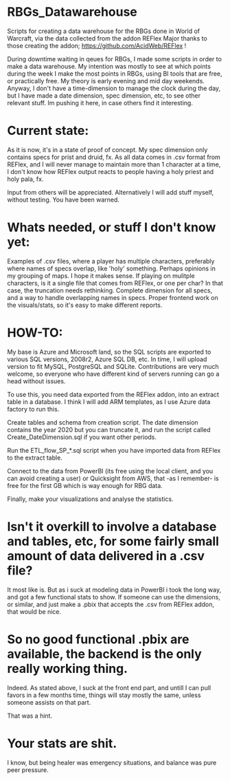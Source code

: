 # RBGs_Datawarehouse
Scripts for creating a data warehouse for the RBGs done in World of Warcraft, via the data collected from the addon REFlex
Major thanks to those creating the addon; https://github.com/AcidWeb/REFlex !

During downtime waiting in qeues for RBGs, I made some scripts in order to make a data warehouse. My intention was mostly to see at which points during the week I make the most points in RBGs, using BI tools that are free, or practically free. My theory is early evening and mid day weekends. Anyway, I don't have a time-dimension to manage the clock during the day, but I have made a date dimension, spec dimension, etc, to see other relevant stuff. 
Im pushing it here, in case others find it interesting.

# Current state:
As it is now, it's in a state of proof of concept. My spec dimension only contains specs for prist and druid, fx. As all data comes in .csv format from REFlex, and I will never manage to maintain more than 1 character at a time, I don't know how REFlex output reacts to people having a holy priest and holy pala, fx. 

Input from others will be appreciated. Alternatively I will add stuff myself, without testing. You have been warned.

# Whats needed, or stuff I don't know yet:

Examples of .csv files, where a player has multiple characters, preferably where names of specs overlap, like 'holy' something.
Perhaps opinions in my grouping of maps. I hope it makes sense.
If playing on mulitple characters, is it a single file that comes from REFlex, or one per char? In that case, the truncation needs rethinking.
Complete dimension for all specs, and a way to handle overlapping names in specs.
Proper frontend work on the visuals/stats, so it's easy to make different reports.

# HOW-TO:

My base is Azure and Microsoft land, so the SQL scripts are exported to various SQL versions, 2008r2, Azure SQL DB, etc. In time, I will upload version to fit MySQL, PostgreSQL and SQLite. Contributions are very much welcome, so everyone who have different kind of servers running can go a head without issues.

To use this, you need data exported from the REFlex addon, into an extract table in a database. I think I will add ARM templates, as I use Azure data factory to run this.

Create tables and schema from creation script. The date dimension contains the year 2020 but you can truncate it, and run the script called Create_DateDimension.sql if you want other periods. 

Run the ETL_flow_SP_\*.sql script when you have imported data from REFlex to the extract table.

Connect to the data from PowerBI (its free using the local client, and you can avoid creating a user) or Quicksight from AWS, that -as I remember- is free for the first GB which is way enough for RBG data.

Finally, make your visualizations and analyse the statistics.

# Isn't it overkill to involve a database and tables, etc, for some fairly small amount of data delivered in a .csv file?

It most like is. But as i suck at modeling data in PowerBI i took the long way, and got a few functional stats to show. If someone can use the dimensions, or similar, and just make a .pbix that accepts the .csv from REFlex addon, that would be nice.

# So no good functional .pbix are available, the backend is the only really working thing.

Indeed. As stated above, I suck at the front end part, and untill I can pull favors in a few months time, things will stay mostly the same, unless someone assists on that part. 

That was a hint.

# Your stats are shit.

I know, but being healer was emergency situations, and balance was pure peer pressure.
